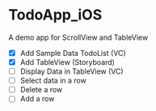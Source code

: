 # TodoApp_iOS
A demo app for ScrollView and TableView

- [x] Add Sample Data TodoList (VC)
- [x] Add TableView (Storyboard)
- [ ] Display Data in TableView (VC)
- [ ] Select data in a row
- [ ] Delete a row
- [ ] Add a row
